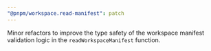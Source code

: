```yaml
---
"@pnpm/workspace.read-manifest": patch
---
```


Minor refactors to improve the type safety of the workspace manifest validation logic in the `readWorkspaceManifest` function.
